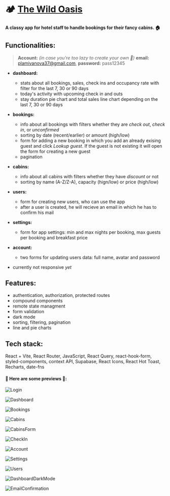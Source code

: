 # 🏕️ [The Wild Oasis](https://the-wild-oasis-six-eta.vercel.app/)
#### A classy app for hotel staff to handle bookings for their fancy cabins. 🏠

## Functionalities:

> **Account:** *(in case you're too lazy to create your own 🧐)* **email:** plamivanova37@gmail.com, **password:** pass12345

- **dashboard:** 
  - stats about all bookings, sales, check ins and occupancy rate with filter for the last 7, 30 or 90 days
  - today's activity with upcoming check in and outs
  - stay duration pie chart and total sales line chart depending on the last 7, 30 or 90 days

- **bookings:** 
  - info about all bookings with filters whether they are *check out*, *check in*, or *unconfirmed*
  - sorting by date (recent/earlier) or amount (high/low)
  - form for adding a new booking in which you add an already exising guest and click *Lookup guest*. If the guest is not existing it will open the form for creating a new guest
  - pagination

- **cabins:** 
  - info about all cabins with filters whether they have *discount* or not
  - sorting by name (A-Z/Z-A), capacity (hign/low) or price (high/low)
 
- **users:** 
  - form for creating new users, who can use the app
  - after a user is created, he will recieve an email in which he has to confirm his mail
 
- **settings:** 
  - form for app settings: min and max nights per booking, max guests per booking and breakfast price

- **account:** 
  - two forms for updating users data: full name, avatar and password
    
- currently not responsive *yet*

  
## Features:
- authentication, authorization, protected routes
- compound components
- remote state managment
- form validation
- dark mode
- sorting, filtering, pagination
- line and pie charts


## Tech stack:
React + Vite, React Router, JavaScript, React Query, react-hook-form, styled-components, context API, Supabase, React Icons, React Hot Toast, Recharts, date-fns
   
#### 🔗 Here are some previews 📸:
![Login](https://i.imgur.com/1ZBysAb.png)

![Dashboard](https://i.imgur.com/kwDfhPx.png)

![Bookings](https://i.imgur.com/JDifKlp.png)

![Cabins](https://i.imgur.com/CzsR5hH.png)

![CabinsForm](https://i.imgur.com/ghlLGM4.png)

![CheckIn](https://i.imgur.com/suaRLaL.png)

![Account](https://i.imgur.com/Gf869RE.png)

![Settings](https://i.imgur.com/j4nqKzi.png)

![Users](https://i.imgur.com/Hw3kOn0.png)

![DashboardDarkMode](https://i.imgur.com/IQz8NdU.png)

![EmailConfirmation](https://i.imgur.com/8DV5wWa.png)


